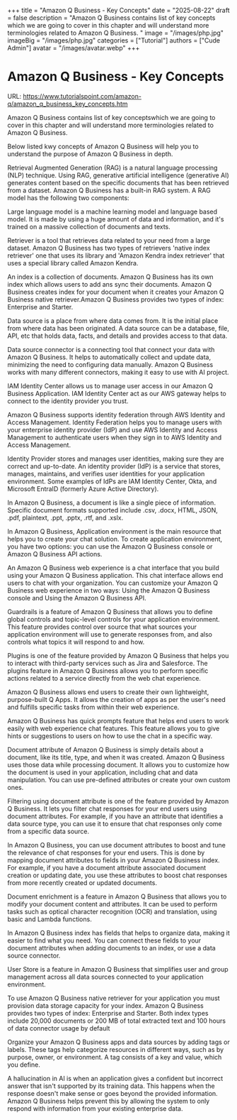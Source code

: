 +++
title = "Amazon Q Business - Key Concepts"
date = "2025-08-22"
draft = false
description = "Amazon Q Business contains list of key concepts which we are going to cover in this chapter and will understand more terminologies related to Amazon Q Business.
"
image = "/images/php.jpg"
imageBig = "/images/php.jpg"
categories = ["Tutorial"]
authors = ["Cude Admin"]
avatar = "/images/avatar.webp"
+++

# Amazon Q Business - Key Concepts

URL: https://www.tutorialspoint.com/amazon-q/amazon_q_business_key_concepts.htm

Amazon Q Business contains list of key conceptswhich we are going to cover in this chapter and will understand more terminologies related to Amazon Q Business.

Below listed kwy concepts of Amazon Q Business will help you to understand the purpose of Amazon Q Business in depth.

Retrieval Augmented Generation (RAG) is a natural language processing (NLP) technique. Using RAG, generative artificial intelligence (generative AI) generates content based on the specific documents that has been retrieved from a dataset. Amazon Q Business has a built-in RAG system. A RAG model has the following two components:

Large language model is a machine learning model and language based model. It is made by using a huge amount of data and information, and it's trained on a massive collection of documents and texts.

Retriever is a tool that retrieves data related to your need from a large dataset. Amazon Q Business has two types of retrievers 'native index retriever' one that uses its library and 'Amazon Kendra index retriever' that uses a special library called Amazon Kendra.

An index is a collection of documents. Amazon Q Business has its own index which allows users to add ans sync their documents. Amazon Q Business creates index for your document when it creates your Amazon Q Business native retriever.Amazon Q Business provides two types of index: Enterprise and Starter.

Data source is a place from where data comes from. It is the initial place from where data has been originated. A data source can be a database, file, API, etc that holds data, facts, and details and provides access to that data.

Data source connector is a connecting tool that connect your data with Amazon Q Business. It helps to automatically collect and update data, minimizing the need to configuring data manually. Amazon Q Business works with many different connectors, making it easy to use with AI project.

IAM Identity Center allows us to manage user access in our Amazon Q Business Application. IAM Identity Center act as our AWS gateway helps to connect to the identity provider you trust.

Amazon Q Business supports identity federation through AWS Identity and Access Management. Identity Federation helps you to manage users with your enterprise identity provider (IdP) and use AWS Identity and Access Management to authenticate users when they sign in to AWS Identity and Access Management.

Identity Provider stores and manages user identities, making sure they are correct and up-to-date. An identity provider (IdP) is a service that stores, manages, maintains, and verifies user identities for your application environment. Some examples of IdPs are IAM Identity Center, Okta, and Microsoft EntraID (formerly Azure Active Directory).

In Amazon Q Business, a document is like a single piece of information. Specific document formats supported include .csv, .docx, HTML, JSON, .pdf, plaintext, .ppt, .pptx, .rtf, and .xslx.

In Amazon Q Business, Application environment is the main resource that helps you to create your chat solution.  To create application environment, you have two options:  you can use the Amazon Q Business console or Amazon Q Business API actions.

An Amazon Q Business web experience is a chat interface that you build using your Amazon Q Business application. This chat interface allows end users to chat with your organization. You can customize your Amazon Q Business web experience in two ways: Using the Amazon Q Business console and Using the Amazon Q Business API.

Guardrails is a feature of Amazon Q Business that allows you to define global controls and topic-level controls for your application environment. This feature provides control over source that what sources your application environment will use to generate responses from, and also controls what topics it will respond to and how.

Plugins is one of the feature provided by Amazon Q Business that helps you to interact with third-party services such as Jira and Salesforce. The plugins feature in Amazon Q Business allows you to perform specific actions related to a service directly from the web chat experience.

Amazon Q Business allows end users to create their own lightweight, purpose-built Q Apps. It allows the creation of apps as per the user's need and fulfills specific tasks from within their web experience.

Amazon Q Business has quick prompts feature that helps end users to work easily with web experience chat features. This feature allows you to give hints or suggestions to users on how to use the chat in a specific way.

Document attribute of Amazon Q Business is simply details about a document, like its title, type, and when it was created. Amazon Q Business uses those data while processing document. It allows you to customize how the document is used in your application, including chat and data manipulation. You can use pre-defined attributes or create your own custom ones.

Filtering using document attribute is one of the feature provided by Amazon Q Business. It lets you filter chat responses for your end users using document attributes. For example, if you have an attribute that identifies a data source type, you can use it to ensure that chat responses only come from a specific data source.

In Amazon Q Business, you can use document attributes to boost and tune the relevance of chat responses for your end users. This is done by mapping document attributes to fields in your Amazon Q Business index. For example, if you have a document attribute associated document creation or updating date, you use these attributes to boost chat responses from more recently created or updated documents.

Document enrichment is a feature in Amazon Q Business that allows you to modify your document content and attributes. It can be used to perform tasks such as optical character recognition (OCR) and translation, using basic and Lambda functions.

In Amazon Q Business index has fields that helps to organize data, making it easier to find what you need. You can connect these fields to your document attributes when adding documents to an index, or use a data source connector.

User Store is a feature in Amazon Q Business that simplifies user and group management across all data sources connected to your application environment.

To use Amazon Q Business native retriever for your application you must provision data storage capacity for your index.  Amazon Q Business provides two types of index: Enterprise and Starter. Both index types include 20,000 documents or 200 MB of total extracted text and 100 hours of data connector usage by default

Organize your Amazon Q Business apps and data sources by adding tags or labels. These tags help categorize resources in different ways, such as by purpose, owner, or environment. A tag consists of a key and value, which you define.

A hallucination in AI is when an application gives a confident but incorrect answer that isn't supported by its training data. This happens when the response doesn't make sense or goes beyond the provided information. Amazon Q Business helps prevent this by allowing the system to only respond with information from your existing enterprise data.
